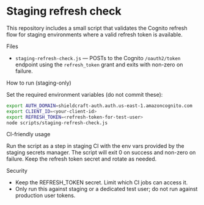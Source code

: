 Staging refresh check
=====================

This repository includes a small script that validates the Cognito refresh
flow for staging environments where a valid refresh token is available.

Files
- `staging-refresh-check.js` — POSTs to the Cognito `/oauth2/token` endpoint
  using the `refresh_token` grant and exits with non-zero on failure.

How to run (staging-only)

Set the required environment variables (do not commit these):

```bash
export AUTH_DOMAIN=shieldcraft-auth.auth.us-east-1.amazoncognito.com
export CLIENT_ID=<your-client-id>
export REFRESH_TOKEN=<refresh-token-for-test-user>
node scripts/staging-refresh-check.js
```

CI-friendly usage

Run the script as a step in staging CI with the env vars provided by the
staging secrets manager. The script will exit 0 on success and non-zero on
failure. Keep the refresh token secret and rotate as needed.

Security
- Keep the REFRESH_TOKEN secret. Limit which CI jobs can access it.
- Only run this against staging or a dedicated test user; do not run against
  production user tokens.
